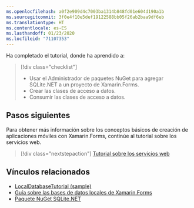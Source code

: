 ```yaml
---
ms.openlocfilehash: a0f2e909d4c7003ba1314b848fd01e604d190a1b
ms.sourcegitcommit: 3f0e4f10e5def19122588bb05f26ab2baa9df6eb
ms.translationtype: HT
ms.contentlocale: es-ES
ms.lasthandoff: 01/23/2020
ms.locfileid: "71107353"
---
```

Ha completado el tutorial, donde ha aprendido a:

> [!div class="checklist"]
>
> - Usar el Administrador de paquetes NuGet para agregar SQLite.NET a un proyecto de Xamarin.Forms.
> - Crear las clases de acceso a datos.
> - Consumir las clases de acceso a datos.

## <a name="next-steps"></a>Pasos siguientes

Para obtener más información sobre los conceptos básicos de creación de aplicaciones móviles con Xamarin.Forms, continúe al tutorial sobre los servicios web.

> [!div class="nextstepaction"]
> [Tutorial sobre los servicios web](~/get-started/tutorials/web-service/index.yml)

## <a name="related-links"></a>Vínculos relacionados

- [LocalDatabaseTutorial (sample)](https://docs.microsoft.com/samples/xamarin/xamarin-forms-samples/getstarted-tutorials-localdatabasetutorial/)
- [Guía sobre las bases de datos locales de Xamarin.Forms](~/xamarin-forms/data-cloud/data/databases.md)
- [Paquete NuGet SQLite.NET](https://www.nuget.org/packages/sqlite-net-pcl/)
